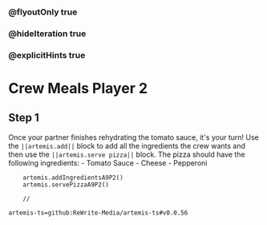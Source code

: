 ### @flyoutOnly true
### @hideIteration true
### @explicitHints true

# Crew Meals Player 2

## Step 1
Once your partner finishes rehydrating the tomato sauce, it's your turn! Use the ``||artemis.add||`` block to add all the ingredients the crew wants and then use the ``||artemis.serve pizza||`` block. The pizza should have the following ingredients: 
    - Tomato Sauce
    - Cheese
    - Pepperoni

```ghost
    artemis.addIngredientsA9P2()
    artemis.servePizzaA9P2()
```
```template
    //
```

```package
artemis-ts=github:ReWrite-Media/artemis-ts#v0.0.56
```